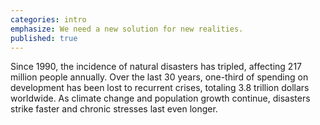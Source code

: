 ```yaml
---
categories: intro
emphasize: We need a new solution for new realities.
published: true
---
```


Since 1990, the incidence of natural disasters has tripled, affecting 217 million people annually. Over the last 30 years, one-third of spending on development has been lost to recurrent crises, totaling 3.8 trillion dollars worldwide. As climate change and population growth continue, disasters strike faster and chronic stresses last even longer.
